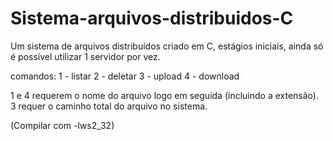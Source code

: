 # Sistema-arquivos-distribuidos-C
 Um sistema de arquivos distribuídos criado em C, estágios iniciais, ainda só é possível utilizar 1 servidor por vez.

 comandos:
    1 - listar
    2 - deletar
    3 - upload
    4 - download

1 e 4 requerem o nome do arquivo logo em seguida (incluindo a extensão).
3 requer o caminho total do arquivo no sistema.

(Compilar com -lws2_32)